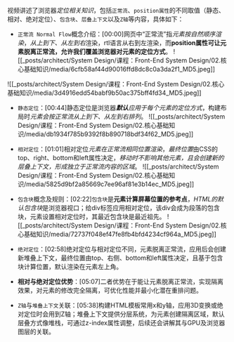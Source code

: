 
视频讲述了浏览器*定位相关知识*，包括`正常流`、`position属性`的不同取值（静态、相对、绝对定位）、`包含块`、`层叠上下文`以及`Z轴`等内容，具体如下：

- `正常流 Normal Flow`概念介绍：[00:00]网页中“正常流”指*元素按自然顺序渲染*，*从上到下、从左到右*渲染，rtl语言从右到左渲染，而**position属性可让元素脱离正常流，允许我们覆盖浏览器对元素的定位方式**。
![[_posts/architect/System Design/课程：Front-End System Design/02.核心基础知识/media/6cfb58af44d90016ffd8dc8c0a3da2f1_MD5.jpeg]]

![[_posts/architect/System Design/课程：Front-End System Design/02.核心基础知识/media/3d4916edd54babf9b50ac375bff4fd34_MD5.jpeg]]

- `静态定位`：[00:44]静态定位是浏览器***默认**应用于每个元素的定位方式*，构建布局时*元素会按正常流从上到下、从左到右排列*。
![[_posts/architect/System Design/课程：Front-End System Design/02.核心基础知识/media/db1934f785b9392f8b890718bdf34f62_MD5.jpeg]]

- `相对定位`：[01:01]相对定位*元素在正常流相同位置渲染*，*最终位置*由CSS的top、right、bottom和left属性决定，*移动时不影响其他元素，且会创建新的层叠上下文，形成独立于正常流内容的区域*。
![[_posts/architect/System Design/课程：Front-End System Design/02.核心基础知识/media/5825d9bf2a85669c7ee96af81e3b14ec_MD5.jpeg]]

- `包含块`概念及规则：[02:22]`包含块`是**元素计算屏幕位置的参考点**，*HTML的默认包含块*是浏览器视口；给div标签应用相对定位，该div会成为段落的包含块，元素设置相对定位时，其最近包含块是最近祖先。
![[_posts/architect/System Design/课程：Front-End System Design/02.核心基础知识/media/72737f048ef47fe8fb4bfd4234cf964a_MD5.jpeg]]

- `绝对定位`：[02:58]绝对定位与相对定位不同，元素脱离正常流，应用后会创建新堆叠上下文，最终位置由top、右侧、bottom和left属性决定，且基于包含块计算位置，默认渲染在元素左上角。


- **相对与绝对定位优势**：[05:07]二者优势在于能让元素脱离正常流，实现隔离效果，对元素的修改完全隔离，可优化性能并最小化潜在重排问题。
- `Z轴`与`堆叠上下文`关联：[05:38]构建HTML模板常用x和y轴，应用3D变换或绝对定位时会用到Z轴；堆叠上下文提供分层系统，为元素创建隔离区域，默认层叠方式像堆栈，可通过z-index属性调整，后续还会讲解其与GPU及浏览器图层的关联。